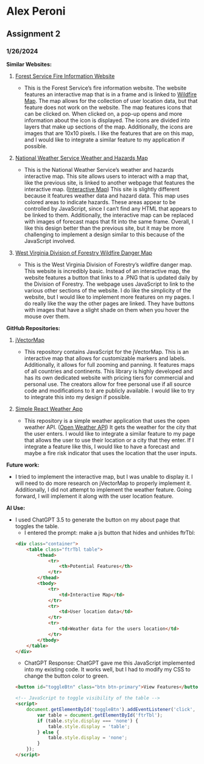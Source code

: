 # Alex Peroni
## Assignment 2
### 1/26/2024

**Similar Websites:**

1. [Forest Service Fire Information Website](https://www.fs.usda.gov/science-technology/fire/information#:~:text=InciWeb%20is%20an%20interagency%20all,%2C%20hurricanes%2C%20tornadoes%2C%20etc.)
   - This is the Forest Service’s fire information website. The website features an interactive map that is in a frame and is linked to [Wildfire Map](https://maps.wildfire.gov/sa/#/%3F/%3F/30.2164/-108.6803/5). The map allows for the collection of user location data, but that feature does not work on the website. The map features icons that can be clicked on. When clicked on, a pop-up opens and more information about the icon is displayed. The icons are divided into layers that make up sections of the map. Additionally, the icons are images that are 10x10 pixels. I like the features that are on this map, and I would like to integrate a similar feature to my application if possible.

2. [National Weather Service Weather and Hazards Map](https://www.weather.gov/fire/)
   - This is the National Weather Service’s weather and hazards interactive map. This site allows users to interact with a map that, like the previous site, is linked to another webpage that features the interactive map. ([Interactive Map](https://www.wrh.noaa.gov/map/?&zoom=4&scroll_zoom=true&center=38.47939467327645,-98.701171875&basemap=ESRI%20Topographic&sidebar=hide&boundaries=false,false,false&hazard=true&hazard_type=fire&hazard_opacity=60)) This site is slightly different because it features weather data and hazard data. This map uses colored areas to indicate hazards. These areas appear to be controlled by JavaScript, since I can’t find any HTML that appears to be linked to them. Additionally, the interactive map can be replaced with images of forecast maps that fit into the same frame. Overall, I like this design better than the previous site, but it may be more challenging to implement a design similar to this because of the JavaScript involved.

3. [West Virginia Division of Forestry Wildfire Danger Map](https://wvforestry.com/wildfire-danger-map/)
   - This is the West Virginia Division of Forestry’s wildfire danger map. This website is incredibly basic. Instead of an interactive map, the website features a button that links to a .PNG that is updated daily by the Division of Forestry. The webpage uses JavaScript to link to the various other sections of the website. I do like the simplicity of the website, but I would like to implement more features on my pages. I do really like the way the other pages are linked. They have buttons with images that have a slight shade on them when you hover the mouse over them.

**GitHub Repositories:**

1. [jVectorMap](https://github.com/bjornd/jvectormap)
   - This repository contains JavaScript for the jVectorMap. This is an interactive map that allows for customizable markers and labels. Additionally, it allows for full zooming and panning. It features maps of all countries and continents. This library is highly developed and has its own dedicated website with pricing tiers for commercial and personal use. The creators allow for free personal use if all source code and modifications to it are publicly available. I would like to try to integrate this into my design if possible.

2. [Simple React Weather App](https://github.com/konstantinmuenster/simple-react-js-weather-app?tab=readme-ov-file)
   - This repository is a simple weather application that uses the open weather API. ([Open Weather API](https://openweathermap.org/api)) It gets the weather for the city that the user enters. I would like to integrate a similar feature to my page that allows the user to use their location or a city that they enter. If I integrate a feature like this, I would like to have a forecast and maybe a fire risk indicator that uses the location that the user inputs.

**Future work:**
- I tried to implement the interactive map, but I was unable to display it. I will need to do more research on jVectorMap to properly implement it. Additionally, I did not attempt to implement the weather feature. Going forward, I will implement it along with the user location feature.

**AI Use:**
- I used ChatGPT 3.5 to generate the button on my about page that toggles the table. 
    - I entered the prompt: make a js button that hides and unhides ftrTbl: 
    ```html
    <div class="container">
        <table class="ftrTbl table">
            <thead>
                <tr>
                    <th>Potential Features</th>
                </tr>
            </thead>
            <tbody>
                <tr>
                    <td>Interactive Map</td>
                </tr>
                <tr>
                    <td>User location data</td>
                </tr>
                <tr>
                    <td>Weather data for the users location</td>
                </tr>
            </tbody>
        </table>
    </div>
    ```
    - ChatGPT Response: ChatGPT gave me this JavaScript implemented into my existing code. It works well, but I had to modify my CSS to change the button color to green.
    ```html
    <button id="toggleBtn" class="btn btn-primary">View Features</button>

    <!-- JavaScript to toggle visibility of the table -->
    <script>
        document.getElementById('toggleBtn').addEventListener('click', function () {
            var table = document.getElementById('ftrTbl');
            if (table.style.display === 'none') {
                table.style.display = 'table';
            } else {
                table.style.display = 'none';
            }
        });
    </script>
    ```

